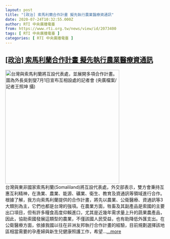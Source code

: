 ```yaml
---
layout: post
title: "[政治] 索馬利蘭合作計畫 擬先執行農業醫療資通訊"
date: 2020-07-24T10:32:55.000Z
author: RTI 中央廣播電臺
from: https://www.rti.org.tw/news/view/id/2073400
tags: [ RTI 中央廣播電臺 ]
categories: [ RTI 中央廣播電臺 ]
---
```

<!--1595586775000-->
[[政治] 索馬利蘭合作計畫 擬先執行農業醫療資通訊](https://www.rti.org.tw/news/view/id/2073400)
------

<div>
<img src="https://static.rti.org.tw/assets/thumbnails/2020/07/24/d71364ea638ba8384759b306e4090a02.JPG" width="360" alt="台灣與索馬利蘭將互設代表處，並展開多項合作計畫。圖為外長吳釗燮7月1日宣布互相設處的記者會 (央廣檔案/記者王照坤 攝)" title="台灣與索馬利蘭將互設代表處，並展開多項合作計畫。圖為外長吳釗燮7月1日宣布互相設處的記者會 (央廣檔案/記者王照坤 攝)"><br>台灣與東非國家索馬利蘭(Somaliland)將互設代表處，外交部表示，雙方會秉持互惠互利精神，在漁業、農業、能源、礦業、衛生、教育及資通訊等領域進行合作。根據了解，我方向索馬利蘭提供的合作計畫，將先以農業、公衛醫療、資通訊等3大類別為主，它們也都是台灣的強項。在農業方面，牲畜及其副產品是索國的主要出口項目，但有許多糧食高度仰賴進口，尤其是近幾年需求量上升的蔬果農產品，因此，協助索國發展這類型的農業，不僅該國人民受益，也有助降低外匯支出。在公衛醫療方面，依據我國以往在非洲友邦執行合作計畫的經驗，目前規劃選擇該地區相當需要的孕產婦與新生兒健康照護工作，希望...<a target="_blank" href="https://www.rti.org.tw/news/view/id/2073400">...more</a>
</div>
